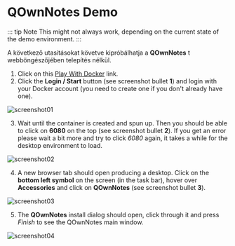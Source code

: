 # QOwnNotes Demo

::: tip
Note
This might not always work, depending on the current state of the demo environment.
:::

A következő utasításokat követve kipróbálhatja a **QOwnNotes** t webböngészőjében telepítés nélkül.

1. Click on this [Play With Docker](https://labs.play-with-docker.com/?stack=https://raw.githubusercontent.com/qownnotes/docker-desktop/main/examples/docker-compose.play-with-docker.yml&stack_name=desktop) link.
2. Click the **Login / Start** button (see screenshot bullet **1**) and login with your Docker account (you need to create one if you don't already have one).

![screenshot01](/img/demo/playwithdocker01.png)

3. Wait until the container is created and spun up. Then you should be able to click on **6080** on the top (see screenshot bullet **2**). If you get an error please wait a bit more and try to click _6080_ again, it takes a while for the desktop environment to load.

![screenshot02](/img/demo/playwithdocker02.png)

4. A new browser tab should open producing a desktop. Click on the **bottom left symbol** on the screen (in the task bar), hover over **Accessories** and click on **QOwnNotes** (see screenshot bullet **3**).

![screenshot03](/img/demo/playwithdocker03.png)

5. The **QOwnNotes** install dialog should open, click through it and press _Finish_ to see the QOwnNotes main window.

![screenshot04](/img/demo/playwithdocker04.png)
